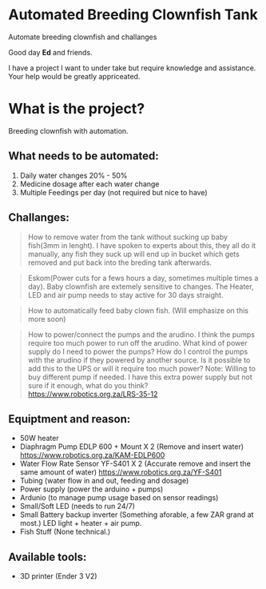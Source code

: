 # Automated Breeding Clownfish Tank
Automate breeding clownfish and challanges

Good day **Ed** and friends.

I have a project I want to under take but require knowledge and assistance. Your help would be greatly appriceated.

# What is the project?
Breeding clownfish with automation.

## What needs to be automated:
1) Daily water changes 20% - 50%
2) Medicine dosage after each water change
3) Multiple Feedings per day (not required but nice to have)

## Challanges:
> How to remove water from the tank without sucking up baby fish(3mm in lenght). I have spoken to experts about this, they all do it manually, any fish they suck up will end up in bucket which gets removed and put back into the breding tank afterwards.

> Eskom(Power cuts for a fews hours a day, sometimes multiple times a day). Baby clownfish are extemely sensitive to changes. The Heater, LED and air pump needs to stay active for 30 days straight.

> How to automatically feed baby clown fish. (Will emphasize on this more soon)

> How to power/connect the pumps and the arudino. I think the pumps require too much power to run off the arudino. What kind of power supply do I need to power the pumps? How do I control the pumps with the arudino if they powered by another source. Is it possible to add this to the UPS or will it require too much power?
Note: Willing to buy different pump if needed. I have this extra power supply but not sure if it enough, what do you think? https://www.robotics.org.za/LRS-35-12

## Equiptment and reason:
+ 50W heater
+ Diaphragm Pump EDLP 600 + Mount X 2 (Remove and insert water) https://www.robotics.org.za/KAM-EDLP600
+ Water Flow Rate Sensor YF-S401 X 2 (Accurate remove and insert the same amount of water) https://www.robotics.org.za/YF-S401
+ Tubing (water flow in and out, feeding and dosage)
+ Power supply (power the arduino + pumps)
+ Ardunio (to manage pump usage based on sensor readings)
+ Small/Soft LED (needs to run 24/7)
+ Small Battery backup inverter (Something aforable, a few ZAR grand at most.) LED light + heater + air pump. 
+ Fish Stuff (None technical.)




## Available tools:
+ 3D printer (Ender 3 V2)
